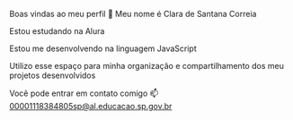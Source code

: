 Boas vindas ao meu perfil 💙
Meu nome é Clara de Santana Correia

Estou estudando na Alura

Estou me desenvolvendo na linguagem JavaScript

Utilizo esse espaço para minha organização e compartilhamento dos meu projetos desenvolvidos

Você pode entrar em contato comigo 📫
00001118384805sp@al.educacao.sp.gov.br
